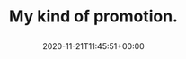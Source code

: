 ---
retweeted: false
source: <a href="http://twitter.com/download/android" rel="nofollow">Twitter for Android</a>
entities:
  user_mentions: []
  urls: []
  symbols: []
  media:
  - expanded_url: https://twitter.com/bascht/status/1330115201388122115/photo/1
    indices:
    - '22'
    - '45'
    url: https://t.co/NkXKpTqd2j
    media_url: http://pbs.twimg.com/media/EnWEuYjXEAIKAy4.jpg
    id_str: '1330115197357461506'
    id: '1330115197357461506'
    media_url_https: https://pbs.twimg.com/media/EnWEuYjXEAIKAy4.jpg
    sizes:
      small:
        w: '620'
        h: '680'
        resize: fit
      large:
        w: '934'
        h: '1024'
        resize: fit
      thumb:
        w: '150'
        h: '150'
        resize: crop
      medium:
        w: '934'
        h: '1024'
        resize: fit
    type: photo
    display_url: pic.twitter.com/NkXKpTqd2j
  hashtags: []
display_text_range:
- '0'
- '45'
favorite_count: '1'
id_str: '1330115201388122115'
truncated: false
retweet_count: '0'
id: '1330115201388122115'
possibly_sensitive: false
created_at: Sat Nov 21 11:45:51 +0000 2020
favorited: false
full_text: My kind of promotion.
lang: en
extended_entities:
  media:
  - expanded_url: https://twitter.com/bascht/status/1330115201388122115/photo/1
    indices:
    - '22'
    - '45'
    url: https://t.co/NkXKpTqd2j
    media_url: http://pbs.twimg.com/media/EnWEuYjXEAIKAy4.jpg
    id_str: '1330115197357461506'
    id: '1330115197357461506'
    media_url_https: https://pbs.twimg.com/media/EnWEuYjXEAIKAy4.jpg
    sizes:
      small:
        w: '620'
        h: '680'
        resize: fit
      large:
        w: '934'
        h: '1024'
        resize: fit
      thumb:
        w: '150'
        h: '150'
        resize: crop
      medium:
        w: '934'
        h: '1024'
        resize: fit
    type: photo
    display_url: pic.twitter.com/NkXKpTqd2j
tags:
- pesos/twitter
date: '2020-11-21T11:45:51+00:00'
src: https://twitter.com/bascht/status/1330115201388122115
original_url: https://twitter.com/bascht/status/1330115201388122115
type: twitter_tweet
media_url: https://img.bascht.com/twitter/pbs.twimg.com/media/EnWEuYjXEAIKAy4.jpg
text: My kind of promotion.
title: 'My kind of promotion.

  '

---